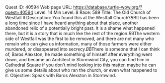 Quest ID: 40594
Web page URL: https://database.turtle-wow.org/?quest=40594
Level: 14
Min Level: 8
Race: 589
Title: The Old Church of Westfall II
Description: You found this at the Westfall Church?$B$BIt has been a long time since I have heard anything about that place, another abandoned relic of a potentially bright past. It is a shame what happened there, but it is a story that is much like the rest of the region.$B$BThe western side of Westfall was the first to be removed, and there are not many who remain who can give us information, many of those farmers were either murdered, or disappeared into secrecy.$B$BThere is someone that I can think of, Baros Alexston, he made something of himself after everything went down, and became an Architect in Stormwind City, you can find him in Cathedral Square if you don't mind looking into this matter, maybe he can give us some details about who ran the church, or even what happened to it.
Objective: Speak with Baros Alexston in Stormwind.
